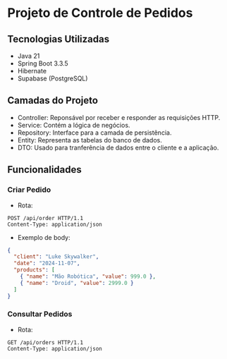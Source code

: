 # Projeto de Controle de Pedidos

## Tecnologias Utilizadas

* Java 21
* Spring Boot 3.3.5
* Hibernate
* Supabase (PostgreSQL)

## Camadas do Projeto

* Controller: Reponsável por receber e responder as requisições HTTP.
* Service: Contém a lógica de negócios.
* Repository: Interface para a camada de persistência.
* Entity: Representa as tabelas do banco de dados.
* DTO: Usado para tranferência de dados entre o cliente e a aplicação.

## Funcionalidades

### Criar Pedido

* Rota:
```http
POST /api/order HTTP/1.1
Content-Type: application/json
```
* Exemplo de body:
```json
{
  "client": "Luke Skywalker",
  "date": "2024-11-07",
  "products": [
    { "name": "Mão Robótica", "value": 999.0 },
    { "name": "Droid", "value": 2999.0 }
  ]
}
```

### Consultar Pedidos

* Rota:
```http
GET /api/orders HTTP/1.1
Content-Type: application/json
